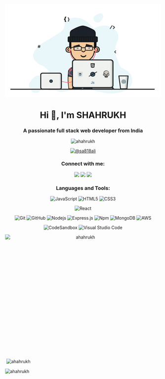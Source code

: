 <img lign="center" alt="coding" width="1000" height="300"  src="https://raw.githubusercontent.com/AlaeddineMessadi/AlaeddineMessadi/main/web-developer-chilling.gif">
<h1 align="center">Hi 👋, I'm SHAHRUKH</h1>
<h3 align="center">A passionate full stack web developer from India</h3>


<p align="center"> <img src="https://komarev.com/ghpvc/?username=ahahrukh&label=Profile%20views&color=0e75b6&style=flat" alt="ahahrukh" /> </p>

<p align="center"> <a href="https://twitter.com/@sa818ali" target="blank"><img src="https://img.shields.io/twitter/follow/@sa818ali?logo=twitter&style=for-the-badge" alt="@sa818ali" /></a> </p>



<h3 align="center" margin-top="30">Connect with me:</h3>
<div align="center">
  <a target=”_blank”  href="https://linkedin.com/in/shahrukh-8a3217193" ><img  src="https://img.shields.io/badge/LinkedIn-0077B5?style=for-the-badge&logo=linkedin&logoColor=white"/></a>
<a target=”_blank” href="https://mail.google.com/mail"><img src="https://img.shields.io/badge/rose.sa818@gmail.com-D14836?style=for-the-badge&logo=gmail&logoColor=white"/></a>
  <a target=”_blank” href="https://latest-shahrukh-portfolio-fsd.netlify.app/"><img src="https://img.shields.io/badge/Portfolio-D14836?style=for-the-badge&logo=web&logoColor=white"/></a>
  </div>
<!-- <p align="center">
<a href="https://codepen.io/@shahrukh-ali" target="blank"><img align="center" src="https://raw.githubusercontent.com/rahuldkjain/github-profile-readme-generator/master/src/images/icons/Social/codepen.svg" alt="@shahrukh-ali" height="30" width="40" /></a>
<a href="https://twitter.com/@sa818ali" target="blank"><img align="center" src="https://raw.githubusercontent.com/rahuldkjain/github-profile-readme-generator/master/src/images/icons/Social/twitter.svg" alt="@sa818ali" height="30" width="40" /></a>
<a href="https://linkedin.com/in/shahrukh ali" target="blank"><img align="center" src="https://raw.githubusercontent.com/rahuldkjain/github-profile-readme-generator/master/src/images/icons/Social/linked-in-alt.svg" alt="shahrukh ali" height="30" width="40" /></a>
<a href="https://fb.com/shahrukh ali" target="blank"><img align="center" src="https://raw.githubusercontent.com/rahuldkjain/github-profile-readme-generator/master/src/images/icons/Social/facebook.svg" alt="shahrukh ali" height="30" width="40" /></a>
<a href="https://www.youtube.com/c/education and technologie" target="blank"><img align="center" src="https://raw.githubusercontent.com/rahuldkjain/github-profile-readme-generator/master/src/images/icons/Social/youtube.svg" alt="education and technologie" height="30" width="40" /></a>
</p> -->


<h3 align="center">Languages and Tools:</h3>

<div align="center">

![JavaScript](https://img.shields.io/badge/-JavaScript-%23F7DF1C?style=for-the-badge&logo=javascript&logoColor=000000&labelColor=%23F7DF1C&color=%23FFCE5A)
![HTML5](https://img.shields.io/badge/-HTML5-%23E44D27?style=for-the-badge&logo=html5&logoColor=ffffff)
![CSS3](https://img.shields.io/badge/css3-%231572B6.svg?style=for-the-badge&logo=css3&logoColor=white)

![React](https://img.shields.io/badge/-React-61DAFB?style=for-the-badge&logo=react&logoColor=ffffff)
 </div>

<div align="center">
 
![Git](https://img.shields.io/badge/-Git-%23F05032?style=for-the-badge&logo=git&logoColor=%23ffffff)
![GitHub](https://img.shields.io/badge/-GitHub-181717?style=for-the-badge&logo=github)
![Nodejs](https://img.shields.io/badge/-Nodejs-339933?style=for-the-badge&logo=Node.js&logoColor=ffffff)
![Express.js](https://img.shields.io/badge/express.js-%23404d59.svg?style=for-the-badge&logo=express&logoColor=%2361DAFB)
![Npm](https://img.shields.io/badge/-npm-CB3837?style=for-the-badge&logo=npm)
![MongoDB](https://img.shields.io/badge/MongoDB-4EA94B?style=for-the-badge&logo=mongodb&logoColor=white)
![AWS](https://img.shields.io/badge/AWS-%23FF9900.svg?style=for-the-badge&logo=amazon-aws&logoColor=white)
 </div>
 
 <div align="center">
 

![CodeSandbox](https://img.shields.io/badge/Codesandbox-040404?style=for-the-badge&logo=codesandbox&logoColor=DBDBDB)
![Visual Studio Code](https://img.shields.io/badge/Visual%20Studio%20Code-0078d7.svg?style=for-the-badge&logo=visual-studio-code&logoColor=white)
 <br>

 </div>

<div align="center" >
  <p><img align="left" width="1000" height="400" src="https://github-readme-stats.vercel.app/api/top-langs?username=ahahrukh&show_icons=true&locale=en&layout=compact" alt="ahahrukh" /></p>
  </div>

<div><p>&nbsp;<img align="center" width="1001" height="400" src="https://github-readme-stats.vercel.app/api?username=ahahrukh&show_icons=true&locale=en" alt="ahahrukh" /></p></div>

<div><p><img align="center" src="https://github-readme-streak-stats.herokuapp.com/?user=ahahrukh&" alt="ahahrukh" width="1000" height="400" /></p></div>
